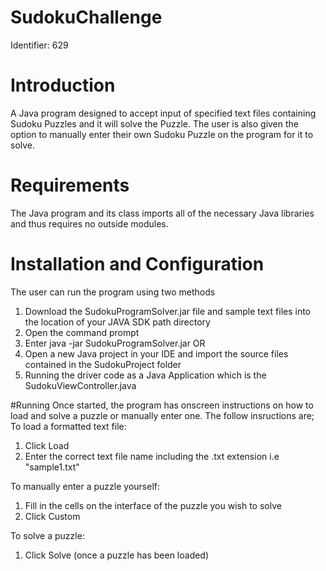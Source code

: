 # SudokuChallenge
Identifier: 629

# Introduction
A Java program designed to accept input of specified text files containing Sudoku Puzzles and it will solve the Puzzle. The user is also given the option to manually enter their own Sudoku Puzzle on the program for it to solve.

# Requirements
The Java program and its class imports all of the necessary Java libraries and thus requires no outside modules.

# Installation and Configuration
The user can run the program using two methods
1. Download the SudokuProgramSolver.jar file and sample text files into the location of your JAVA SDK path directory
2. Open the command prompt
3. Enter java -jar SudokuProgramSolver.jar
OR
1. Open a new Java project in your IDE and import the source files contained in the SudokuProject folder
2. Running the driver code as a Java Application which is the SudokuViewController.java

#Running
Once started, the program has onscreen instructions on how to load and solve a puzzle or manually enter one. The follow insructions are;
To load a formatted text file:
1. Click Load
2. Enter the correct text file name including the .txt extension i.e "sample1.txt"

To manually enter a puzzle yourself:
1. Fill in the cells on the interface of the puzzle you wish to solve
2. Click Custom

To solve a puzzle:
1. Click Solve (once a puzzle has been loaded)

